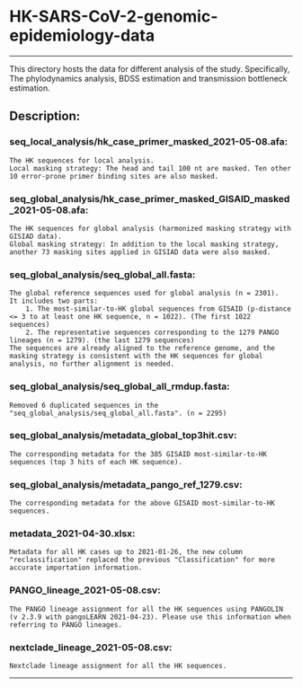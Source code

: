 # HK-SARS-CoV-2-genomic-epidemiology-**data**

---
This directory hosts the data for different analysis of the study. Specifically, The phylodynamics analysis, BDSS estimation and transmission bottleneck estimation. 

## Description:

### seq_local_analysis/hk_case_primer_masked_2021-05-08.afa: 
	The HK sequences for local analysis. 
	Local masking strategy: The head and tail 100 nt are masked. Ten other 10 error-prone primer binding sites are also masked. 

### seq_global_analysis/hk_case_primer_masked_GISAID_masked_2021-05-08.afa: 
	The HK sequences for global analysis (harmonized masking strategy with GISIAD data).
	Global masking strategy: In addition to the local masking strategy, another 73 masking sites applied in GISIAD data were also masked.

### seq_global_analysis/seq_global_all.fasta:
	The global reference sequences used for global analysis (n = 2301).
	It includes two parts:
		1. The most-similar-to-HK global sequences from GISAID (p-distance <= 3 to at least one HK sequence, n = 1022). (The first 1022 sequences)
		2. The representative sequences corresponding to the 1279 PANGO lineages (n = 1279). (the last 1279 sequences)
	The sequences are already aligned to the reference genome, and the masking strategy is consistent with the HK sequences for global analysis, no further alignment is needed.

### seq_global_analysis/seq_global_all_rmdup.fasta:
	Removed 6 duplicated sequences in the "seq_global_analysis/seq_global_all.fasta". (n = 2295)

### seq_global_analysis/metadata_global_top3hit.csv:
	The corresponding metadata for the 385 GISAID most-similar-to-HK sequences (top 3 hits of each HK sequence).

### seq_global_analysis/metadata_pango_ref_1279.csv:
	The corresponding metadata for the above GISAID most-similar-to-HK sequences.

### metadata_2021-04-30.xlsx: 
	Metadata for all HK cases up to 2021-01-26, the new column "reclassification" replaced the previous "Classification" for more accurate importation information.

### PANGO_lineage_2021-05-08.csv: 
	The PANGO lineage assignment for all the HK sequences using PANGOLIN (v 2.3.9 with pangoLEARN 2021-04-23). Please use this information when referring to PANGO lineages.

### nextclade_lineage_2021-05-08.csv: 
	Nextclade lineage assignment for all the HK sequences.

---